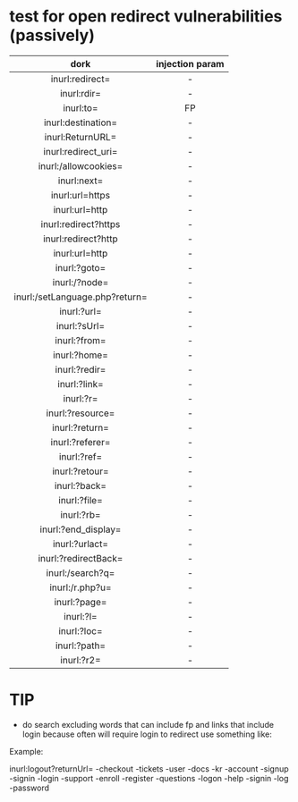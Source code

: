 # test for open redirect vulnerabilities (passively) 


| dork | injection param |
|:---:|:---:|
| inurl:redirect= | - |
| inurl:rdir=  | - |
| inurl:to=  | FP |
| inurl:destination= | - |
| inurl:ReturnURL=  | - |
| inurl:redirect_uri= | - |
| inurl:/allowcookies= | - |
| inurl:next= | - |
| inurl:url=https | - |
| inurl:url=http | - |
| inurl:redirect?https | - |
| inurl:redirect?http | - |
| inurl:url=http | - |
| inurl:?goto= | - |
| inurl:/?node= | - |
| inurl:/setLanguage.php?return= | - |
| inurl:?url= | - |
| inurl:?sUrl= | - |
| inurl:?from= | - |
| inurl:?home= | - |
| inurl:?redir= | - |
| inurl:?link= | - |
| inurl:?r= | - |
| inurl:?resource= | - |
| inurl:?return= | - |
| inurl:?referer= | - |
| inurl:?ref= | - |
| inurl:?retour= | - |
| inurl:?back= | - |
| inurl:?file= | - |
| inurl:?rb= | - |
| inurl:?end_display= | - |
| inurl:?urlact= | - |
| inurl:?redirectBack= | - |
| inurl:/search?q= | - |
| inurl:/r.php?u= | - |
| inurl:?page= | - |
| inurl:?l= | - |
| inurl:?loc= | - |
| inurl:?path= | - |
| inurl:?r2= | - |




# TIP 
* do search excluding words that can include fp and links that include login because often will require login to redirect
use something like: 

Example: 

inurl:logout?returnUrl= -checkout -tickets -user -docs -kr  -account  -signup -signin -login -support -enroll -register -questions -logon -help -signin -log -password
